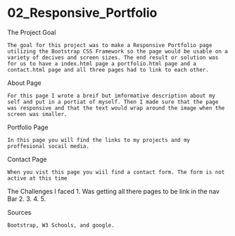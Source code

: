 # 02_Responsive_Portfolio
The Project Goal

    The goal for this project was to make a Responsive Portfolio page utilizing the Bootstrap CSS Framework so the page would be usable on a variety of decives and screen sizes. The end result or solution was for us to have a index.html page a portfolio.html page and a contact.html page and all three pages had to link to each other.

 About Page

    For this page I wrote a breif but imformative description about my self and put in a portiat of myself. Then I made sure that the page was responsive and that the text would wrap around the image when the screen was smaller. 

Portfolio Page

    In this page you will find the links to my projects and my proffesional socail media. 

Contact Page

    When you vist this page you wiil find a contact form. The form is not active at this time

The Challenges I faced
    1. Was getting all there pages to be link in the nav Bar
    2. 
    3.
    4.
    5.




Sources

    Bootstrap, W3 Schools, and google.



